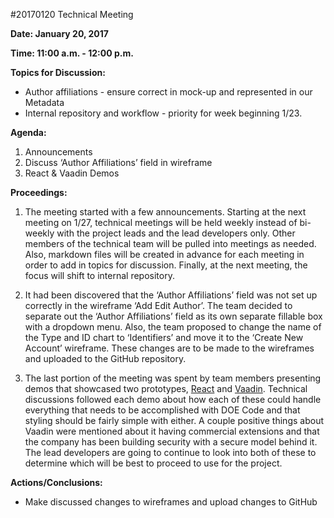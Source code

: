 #20170120 Technical Meeting

**Date: January 20, 2017**

**Time: 11:00 a.m. - 12:00 p.m.**

**Topics for Discussion:**

 - Author affiliations - ensure correct in mock-up and represented in our Metadata
 - Internal repository and workflow - priority for week beginning 1/23. 

**Agenda:**

1.	Announcements 
2.	Discuss ‘Author Affiliations’ field in wireframe
3.	React & Vaadin Demos

**Proceedings:**

1.	The meeting started with a few announcements. Starting at the next meeting on 1/27, technical meetings will be held weekly instead of bi-weekly with the project leads and the lead developers only. Other members of the technical team will be pulled into meetings as needed. Also, markdown files will be created in advance for each meeting in order to add in topics for discussion.  Finally, at the next meeting, the focus will shift to internal repository. 

2.	It had been discovered that the ‘Author Affiliations’ field was not set up correctly in the wireframe ‘Add Edit Author’. The team decided to separate out the ‘Author Affiliations’ field as its own separate fillable box with a dropdown menu. Also, the team proposed to change the name of the Type and ID chart to ‘Identifiers’ and move it to the ‘Create New Account’ wireframe. These changes are to be made to the wireframes and uploaded to the GitHub repository. 

3.	The last portion of the meeting was spent by team members presenting demos that showcased two prototypes, [React](https://github.com/twelsch1/react-demo) and [Vaadin](https://github.com/doecode/doecode/tree/master/demo). Technical discussions followed each demo about how each of these could handle everything that needs to be accomplished with DOE Code and that styling should be fairly simple with either. A couple positive things about Vaadin were mentioned about it having commercial extensions and that the company has been building security with a secure model behind it. The lead developers are going to continue to look into both of these to determine which will be best to proceed to use for the project. 

**Actions/Conclusions:**
 -	Make discussed changes to wireframes and upload changes to GitHub 
